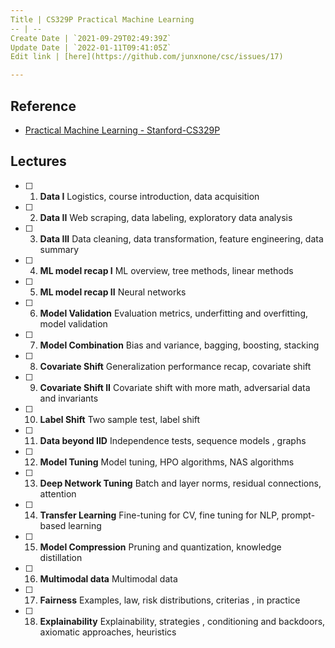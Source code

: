 ```yaml
---
Title | CS329P Practical Machine Learning
-- | --
Create Date | `2021-09-29T02:49:39Z`
Update Date | `2022-01-11T09:41:05Z`
Edit link | [here](https://github.com/junxnone/csc/issues/17)

---
```

## Reference
- [Practical Machine Learning - Stanford-CS329P](https://c.d2l.ai/stanford-cs329p/index.html)

## Lectures

- [ ] 1. **Data I** Logistics, course introduction, data acquisition
- [ ] 2. **Data II** Web scraping, data labeling, exploratory data analysis
- [ ] 3. **Data III** Data cleaning, data transformation, feature engineering, data summary
- [ ] 4. **ML model recap I** ML overview, tree methods, linear methods
- [ ] 5. **ML model recap II** Neural networks
- [ ] 6. **Model Validation** Evaluation metrics, underfitting and overfitting, model validation
- [ ] 7. **Model Combination** Bias and variance, bagging, boosting, stacking
- [ ] 8. **Covariate Shift** Generalization performance recap, covariate shift
- [ ] 9. **Covariate Shift II** Covariate shift with more math, adversarial data and invariants
- [ ] 10. **Label Shift** Two sample test, label shift
- [ ] 11. **Data beyond IID** Independence tests, sequence models , graphs
- [ ] 12. **Model Tuning** Model tuning, HPO algorithms, NAS algorithms
- [ ] 13. **Deep Network Tuning** Batch and layer norms, residual connections, attention
- [ ] 14. **Transfer Learning** Fine-tuning for CV, fine tuning for NLP, prompt-based learning
- [ ] 15. **Model Compression** Pruning and quantization, knowledge distillation
- [ ] 16. **Multimodal data** Multimodal data
- [ ] 17. **Fairness** Examples, law, risk distributions, criterias , in practice
- [ ] 18. **Explainability** Explainability, strategies , conditioning and backdoors, axiomatic approaches, heuristics




